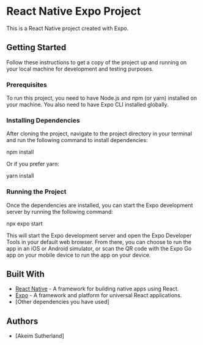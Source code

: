 # React Native Expo Project

This is a React Native project created with Expo.

## Getting Started

Follow these instructions to get a copy of the project up and running on your local machine for development and testing purposes.

### Prerequisites

To run this project, you need to have Node.js and npm (or yarn) installed on your machine. You also need to have Expo CLI installed globally.

### Installing Dependencies

After cloning the project, navigate to the project directory in your terminal and run the following command to install dependencies:

npm install

Or if you prefer yarn:

yarn install

### Running the Project

Once the dependencies are installed, you can start the Expo development server by running the following command:

npx expo start

This will start the Expo development server and open the Expo Developer Tools in your default web browser. From there, you can choose to run the app in an iOS or Android simulator, or scan the QR code with the Expo Go app on your mobile device to run the app on your device.

## Built With

- [React Native](https://reactnative.dev/) - A framework for building native apps using React.
- [Expo](https://expo.dev/) - A framework and platform for universal React applications.
- [Other dependencies you have used]

## Authors

- [Akeim Sutherland]

